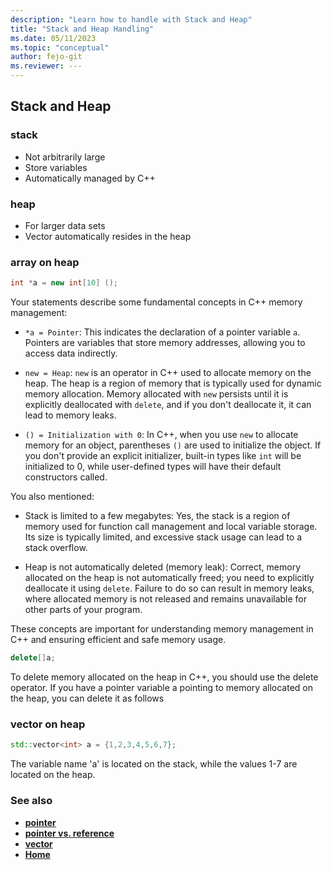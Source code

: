 ```yaml
---
description: "Learn how to handle with Stack and Heap"
title: "Stack and Heap Handling"
ms.date: 05/11/2023
ms.topic: "conceptual"
author: fejo-git
ms.reviewer: ---
---
```


## Stack and Heap

### stack

- Not arbitrarily large
- Store variables
- Automatically managed by C++

### heap

- For larger data sets
- Vector automatically resides in the heap

### array on heap

```cpp
int *a = new int[10] ();

```

Your statements describe some fundamental concepts in C++ memory management:

- `*a = Pointer`: This indicates the declaration of a pointer variable `a`. Pointers are variables that store memory addresses, allowing you to access data indirectly.

- `new = Heap`: `new` is an operator in C++ used to allocate memory on the heap. The heap is a region of memory that is typically used for dynamic memory allocation. Memory allocated with `new` persists until it is explicitly deallocated with `delete`, and if you don't deallocate it, it can lead to memory leaks.

- `() = Initialization with 0`: In C++, when you use `new` to allocate memory for an object, parentheses `()` are used to initialize the object. If you don't provide an explicit initializer, built-in types like `int` will be initialized to 0, while user-defined types will have their default constructors called.

You also mentioned:

- Stack is limited to a few megabytes: Yes, the stack is a region of memory used for function call management and local variable storage. Its size is typically limited, and excessive stack usage can lead to a stack overflow.

- Heap is not automatically deleted (memory leak): Correct, memory allocated on the heap is not automatically freed; you need to explicitly deallocate it using `delete`. Failure to do so can result in memory leaks, where allocated memory is not released and remains unavailable for other parts of your program.

These concepts are important for understanding memory management in C++ and ensuring efficient and safe memory usage.

```cpp
delete[]a;

```

To delete memory allocated on the heap in C++, you should use the delete operator. If you have a pointer variable a pointing to memory allocated on the heap, you can delete it as follows

### vector on heap

```cpp
std::vector<int> a = {1,2,3,4,5,6,7};

```

The variable name 'a' is located on the stack, while the values 1-7 are located on the heap.

### See also

- **[pointer](../docs/pointer.md)**
- **[pointer vs. reference](../docs/pointer_vs_reference.md)**
- **[vector](../docs/vector.md)**
- **[Home](../README.md)**
